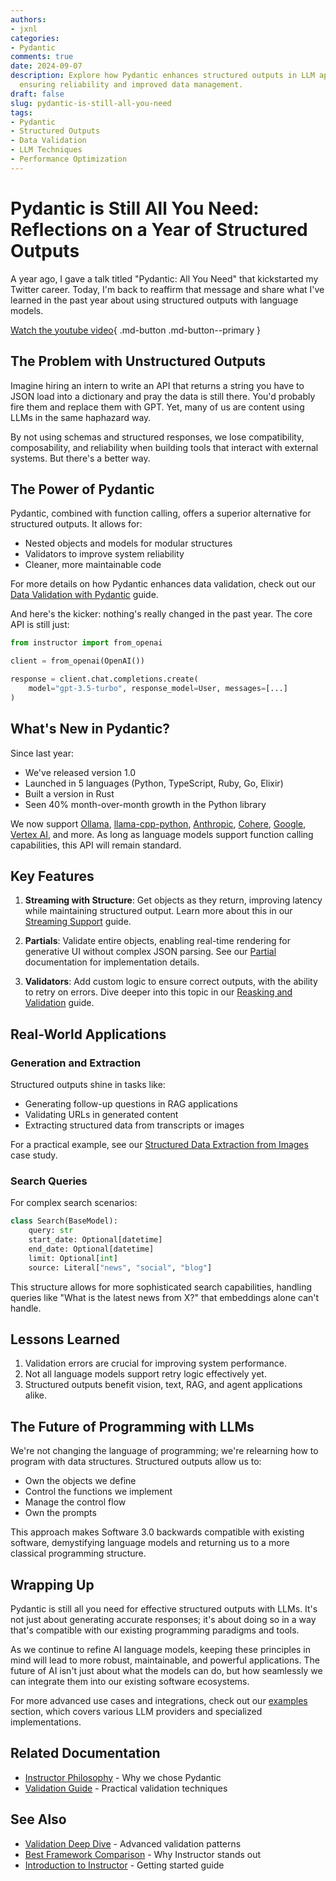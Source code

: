 ```yaml
---
authors:
- jxnl
categories:
- Pydantic
comments: true
date: 2024-09-07
description: Explore how Pydantic enhances structured outputs in LLM applications,
  ensuring reliability and improved data management.
draft: false
slug: pydantic-is-still-all-you-need
tags:
- Pydantic
- Structured Outputs
- Data Validation
- LLM Techniques
- Performance Optimization
---
```


# Pydantic is Still All You Need: Reflections on a Year of Structured Outputs

A year ago, I gave a talk titled "Pydantic: All You Need" that kickstarted my Twitter career. Today, I'm back to reaffirm that message and share what I've learned in the past year about using structured outputs with language models.

[Watch the youtube video](https://www.youtube.com/watch?v=pZ4DIH2BVqg){ .md-button .md-button--primary }

<!-- more -->

## The Problem with Unstructured Outputs

Imagine hiring an intern to write an API that returns a string you have to JSON load into a dictionary and pray the data is still there. You'd probably fire them and replace them with GPT. Yet, many of us are content using LLMs in the same haphazard way.

By not using schemas and structured responses, we lose compatibility, composability, and reliability when building tools that interact with external systems. But there's a better way.

## The Power of Pydantic

Pydantic, combined with function calling, offers a superior alternative for structured outputs. It allows for:

- Nested objects and models for modular structures
- Validators to improve system reliability
- Cleaner, more maintainable code

For more details on how Pydantic enhances data validation, check out our [Data Validation with Pydantic](../..../../concepts/models.md) guide.

And here's the kicker: nothing's really changed in the past year. The core API is still just:

```python
from instructor import from_openai

client = from_openai(OpenAI())

response = client.chat.completions.create(
    model="gpt-3.5-turbo", response_model=User, messages=[...]
)
```

## What's New in Pydantic?

Since last year:

- We've released version 1.0
- Launched in 5 languages (Python, TypeScript, Ruby, Go, Elixir)
- Built a version in Rust
- Seen 40% month-over-month growth in the Python library

We now support [Ollama](../..../../integrations/ollama.md), [llama-cpp-python](../..../../integrations/llama-cpp-python.md), [Anthropic](../..../../integrations/anthropic.md), [Cohere](../..../../integrations/cohere.md), [Google](../..../../integrations/google.md), [Vertex AI](../..../../integrations/vertex.md), and more. As long as language models support function calling capabilities, this API will remain standard.

## Key Features

1. **Streaming with Structure**: Get objects as they return, improving latency while maintaining structured output. Learn more about this in our [Streaming Support](../..../../concepts/partial.md) guide.

2. **Partials**: Validate entire objects, enabling real-time rendering for generative UI without complex JSON parsing. See our [Partial](../..../../concepts/partial.md) documentation for implementation details.

3. **Validators**: Add custom logic to ensure correct outputs, with the ability to retry on errors. Dive deeper into this topic in our [Reasking and Validation](../..../../concepts/reask_validation.md) guide.

## Real-World Applications

### Generation and Extraction

Structured outputs shine in tasks like:

- Generating follow-up questions in RAG applications
- Validating URLs in generated content
- Extracting structured data from transcripts or images

For a practical example, see our [Structured Data Extraction from Images](../../examples/image_to_ad_copy.md) case study.

### Search Queries

For complex search scenarios:

```python
class Search(BaseModel):
    query: str
    start_date: Optional[datetime]
    end_date: Optional[datetime]
    limit: Optional[int]
    source: Literal["news", "social", "blog"]
```

This structure allows for more sophisticated search capabilities, handling queries like "What is the latest news from X?" that embeddings alone can't handle.

## Lessons Learned

1. Validation errors are crucial for improving system performance.
2. Not all language models support retry logic effectively yet.
3. Structured outputs benefit vision, text, RAG, and agent applications alike.

## The Future of Programming with LLMs

We're not changing the language of programming; we're relearning how to program with data structures. Structured outputs allow us to:

- Own the objects we define
- Control the functions we implement
- Manage the control flow
- Own the prompts

This approach makes Software 3.0 backwards compatible with existing software, demystifying language models and returning us to a more classical programming structure.

## Wrapping Up

Pydantic is still all you need for effective structured outputs with LLMs. It's not just about generating accurate responses; it's about doing so in a way that's compatible with our existing programming paradigms and tools.

As we continue to refine AI language models, keeping these principles in mind will lead to more robust, maintainable, and powerful applications. The future of AI isn't just about what the models can do, but how seamlessly we can integrate them into our existing software ecosystems.

For more advanced use cases and integrations, check out our [examples](../../examples/index.md) section, which covers various LLM providers and specialized implementations.

## Related Documentation
- [Instructor Philosophy](../../concepts/philosophy.md) - Why we chose Pydantic
- [Validation Guide](../../concepts/validation.md) - Practical validation techniques

## See Also
- [Validation Deep Dive](validation-part1.md) - Advanced validation patterns
- [Best Framework Comparison](best_framework.md) - Why Instructor stands out
- [Introduction to Instructor](introduction.md) - Getting started guide
